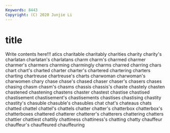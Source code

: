 ```yaml
---
Keywords: 8443
Copyright: (C) 2020 Junjie Li
---
```


# title

Write contents here!!!
atics 
charitable 
charitably 
charities 
charity 
charity's
charlatan 
charlatan's 
charlatans 
charm 
charm's 
charmed 
charmer 
charmer's 
charmers 
charming
charmingly 
charms 
charred 
charring 
chars 
chart 
chart's 
charted 
charter 
charter's
chartered 
chartering 
charters 
charting 
chartreuse 
chartreuse's 
charts 
charwoman 
charwoman's 
charwomen
chary 
chase 
chase's 
chased 
chaser 
chaser's 
chasers 
chases 
chasing 
chasm
chasm's 
chasms 
chassis 
chassis's 
chaste 
chastely 
chasten 
chastened 
chastening 
chastens
chaster 
chastest 
chastise 
chastised 
chastisement 
chastisement's 
chastisements 
chastises 
chastising 
chastity
chastity's 
chasuble 
chasuble's 
chasubles 
chat 
chat's 
chateaus 
chats 
chatted 
chattel
chattel's 
chattels 
chatter 
chatter's 
chatterbox 
chatterbox's 
chatterboxes 
chattered 
chatterer 
chatterer's
chatterers 
chattering 
chatters 
chattier 
chattiest 
chattily 
chattiness 
chattiness's 
chatting 
chatty
chauffeur 
chauffeur's 
chauffeured 
chauffeuring 
